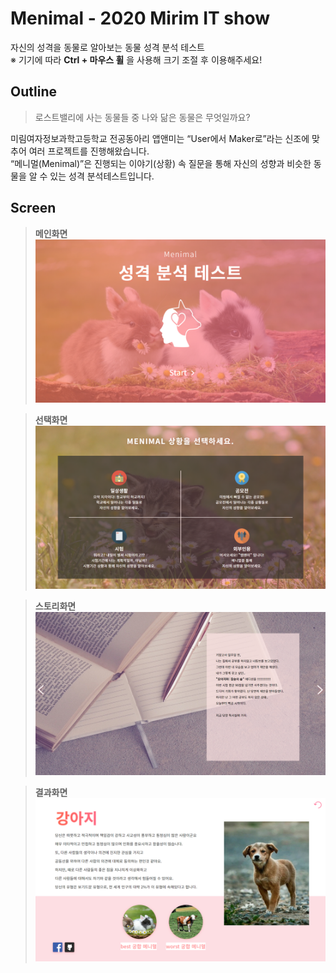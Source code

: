 # Menimal - 2020 Mirim IT show
자신의 성격을 동물로 알아보는 동물 성격 분석 테스트   
※ 기기에 따라 **Ctrl + 마우스 휠** 을 사용해 크기 조절 후 이용해주세요!

## Outline

> 로스트밸리에 사는 동물들 중 나와 닮은 동물은 무엇일까요?

미림여자정보과학고등학교 전공동아리 앱앤미는 “User에서 Maker로”라는 신조에 맞추어 여러 프로젝트를 진행해왔습니다.   
“메니멀(Menimal)”은 진행되는 이야기(상황) 속 질문을 통해 자신의 성향과 비슷한 동물을 알 수 있는 성격 분석테스트입니다.

## Screen

> **메인화면**
![메인화면](./img/main.png)

> **선택화면**
![선택화면](./img/choise.png)

> **스토리화면**
![스토리화면](./img/story.png)

> **결과화면**
![결과화면](./img/result.png)
